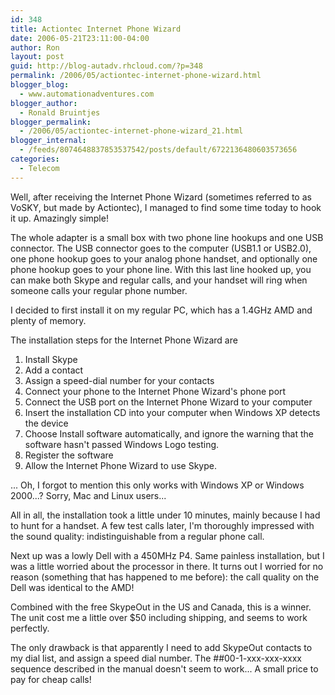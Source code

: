 ```yaml
---
id: 348
title: Actiontec Internet Phone Wizard
date: 2006-05-21T23:11:00-04:00
author: Ron
layout: post
guid: http://blog-autadv.rhcloud.com/?p=348
permalink: /2006/05/actiontec-internet-phone-wizard.html
blogger_blog:
  - www.automationadventures.com
blogger_author:
  - Ronald Bruintjes
blogger_permalink:
  - /2006/05/actiontec-internet-phone-wizard_21.html
blogger_internal:
  - /feeds/8074648837853537542/posts/default/6722136480603573656
categories:
  - Telecom
---
```

Well, after receiving the Internet Phone Wizard (sometimes referred to as VoSKY, but made by Actiontec), I managed to find some time today to hook it up. Amazingly simple!

The whole adapter is a small box with two phone line hookups and one USB connector. The USB connector goes to the computer (USB1.1 or USB2.0), one phone hookup goes to your analog phone handset, and optionally one phone hookup goes to your phone line. With this last line hooked up, you can make both Skype and regular calls, and your handset will ring when someone calls your regular phone number.

I decided to first install it on my regular PC, which has a 1.4GHz AMD and plenty of memory.

The installation steps for the Internet Phone Wizard are

  1. Install Skype
  2. Add a contact
  3. Assign a speed-dial number for your contacts
  4. Connect your phone to the Internet Phone Wizard's phone port
  5. Connect the USB port on the Internet Phone Wizard to your computer
  6. Insert the installation CD into your computer when Windows XP detects the device
  7. Choose Install software automatically, and ignore the warning that the software hasn't passed Windows Logo testing.
  8. Register the software
  9. Allow the Internet Phone Wizard to use Skype.

... Oh, I forgot to mention this only works with Windows XP or Windows 2000...? Sorry, Mac and Linux users...

All in all, the installation took a little under 10 minutes, mainly because I had to hunt for a handset. A few test calls later, I'm thoroughly impressed with the sound quality: indistinguishable from a regular phone call.

Next up was a lowly Dell with a 450MHz P4. Same painless installation, but I was a little worried about the processor in there. It turns out I worried for no reason (something that has happened to me before): the call quality on the Dell was identical to the AMD!

Combined with the free SkypeOut in the US and Canada, this is a winner. The unit cost me a little over $50 including shipping, and seems to work perfectly.

The only drawback is that apparently I need to add SkypeOut contacts to my dial list, and assign a speed dial number. The ##00-1-xxx-xxx-xxxx sequence described in the manual doesn't seem to work... A small price to pay for cheap calls!